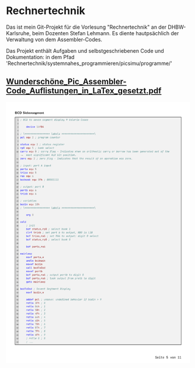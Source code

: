 # Rechnertechnik

Das ist mein Git-Projekt für die Vorlesung "Rechnertechnik" an der DHBW-Karlsruhe, beim Dozenten Stefan Lehmann.
Es diente hautpsächlich der Verwaltung von dem Assembler-Codes.

Das Projekt enthält Aufgaben und selbstgeschriebenen Code und Dokumentation: in dem Pfad 'Rechnertechnik/systemnahes_programmieren/picsimu/programme/' 



## [Wunderschöne_Pic_Assembler-Code_Auflistungen_in_LaTex_gesetzt.pdf](Wundersch%C3%B6ne_Pic_Assembler-Code_Auflistungen_in_LaTex_gesetzt.pdf)


![assembler_listing.png](images%2Fassembler_listing.png)